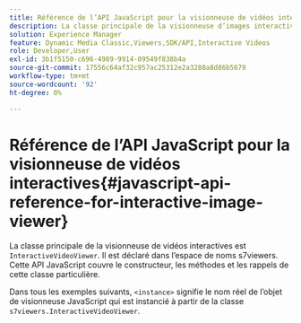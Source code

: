 ```yaml
---
title: Référence de l’API JavaScript pour la visionneuse de vidéos interactives
description: La classe principale de la visionneuse d’images interactive est InteractiveVideoViewer. Il est déclaré dans l’espace de noms s7viewers. Cette API JavaScript couvre le constructeur, les méthodes et les rappels de cette classe particulière.
solution: Experience Manager
feature: Dynamic Media Classic,Viewers,SDK/API,Interactive Videos
role: Developer,User
exl-id: 3b1f5150-c696-4989-9914-09549f838b4a
source-git-commit: 17556c64af32c957ac25312e2a3288a8d86b5679
workflow-type: tm+mt
source-wordcount: '92'
ht-degree: 0%

---
```


# Référence de l’API JavaScript pour la visionneuse de vidéos interactives{#javascript-api-reference-for-interactive-image-viewer}

La classe principale de la visionneuse de vidéos interactives est `InteractiveVideoViewer`. Il est déclaré dans l’espace de noms s7viewers. Cette API JavaScript couvre le constructeur, les méthodes et les rappels de cette classe particulière.

Dans tous les exemples suivants, `<instance>` signifie le nom réel de l’objet de visionneuse JavaScript qui est instancié à partir de la classe `s7viewers.InteractiveVideoViewer`.
